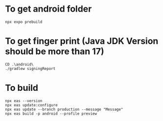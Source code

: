 # To get android folder 
```
npx expo prebuild
```

# To get finger print (Java JDK Version should be more than 17)
```
CD .\android\
./gradlew signingReport
```
# To build
```
npx eas --version
npx eas update:configure
npx eas update --branch production --message "Message"
npx eas build -p android --profile preview
```
